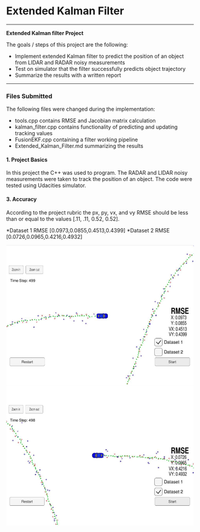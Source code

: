 # **Extended Kalman Filter** 

---

**Extended Kalman filter Project**

The goals / steps of this project are the following:
* Implement extended Kalman filter to predict the position of an object from LIDAR and RADAR noisy measurements
* Test on simulator that the filter successfully predicts object trajectory
* Summarize the results with a written report


[//]: # (Image References)

[image1]: ./images/Dataset1.jpg "Dataset 1"
[image2]: ./images/Dataset2.jpg "Dataset 2"


---
### Files Submitted 

The following files were changed during the implementation:
* tools.cpp contains RMSE and Jacobian matrix calculation
* kalman_filter.cpp contains functionality of predicting and updating tracking values
* FusionEKF.cpp containing a filter working pipeline
* Extended_Kalman_Filter.md summarizing the results


#### 1. Project Basics

In this project the C++ was used to program. The RADAR and LIDAR noisy measurements were taken to track the position of an object. The code were tested using Udacities simulator.



#### 3. Accuracy

According to the project rubric  the px, py, vx, and vy RMSE should be less than or equal to the values [.11, .11, 0.52, 0.52].

*Dataset 1 RMSE [0.0973,0.0855,0.4513,0.4399]
*Dataset 2 RMSE  [0.0726,0.0965,0.4216,0.4932]

![alt text][image1]
![alt text][image2]
